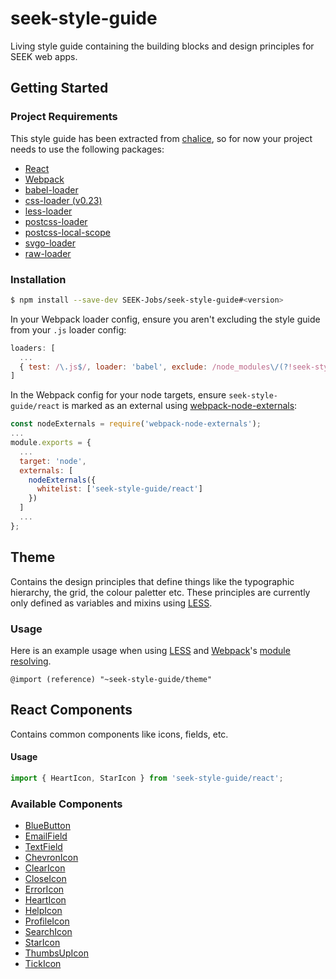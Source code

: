 # seek-style-guide

Living style guide containing the building blocks and design principles for SEEK web apps.

## Getting Started

### Project Requirements

This style guide has been extracted from [chalice](https://github.com/SEEK-Jobs/chalice), so for now your project needs to use the following packages:

 - [React](https://github.com/facebook/react)
 - [Webpack](https://webpack.github.io/)
 - [babel-loader](https://github.com/babel/babel-loader)
 - [css-loader (v0.23)](https://github.com/webpack/css-loader)
 - [less-loader](https://github.com/webpack/less-loader)
 - [postcss-loader](https://github.com/postcss/postcss-loader)
 - [postcss-local-scope](https://github.com/css-modules/postcss-modules-local-by-default)
 - [svgo-loader](https://github.com/rpominov/svgo-loader)
 - [raw-loader](https://github.com/webpack/raw-loader)

### Installation

```bash
$ npm install --save-dev SEEK-Jobs/seek-style-guide#<version>
```

In your Webpack loader config, ensure you aren't excluding the style guide from your `.js` loader config:

```js
loaders: [
  ...
  { test: /\.js$/, loader: 'babel', exclude: /node_modules\/(?!seek-style-guide)/ }
]
```

In the Webpack config for your node targets, ensure `seek-style-guide/react` is marked as an external using [webpack-node-externals](https://github.com/liady/webpack-node-externals):

```js
const nodeExternals = require('webpack-node-externals');
...
module.exports = {
  ...
  target: 'node',
  externals: [
    nodeExternals({
      whitelist: ['seek-style-guide/react']
    })
  ]
  ...
};
```

## Theme
Contains the design principles that define things like the typographic hierarchy, the grid, the colour paletter etc. These principles are currently only defined as variables and mixins using [LESS](http://lesscss.org/).

### Usage
Here is an example usage when using [LESS](http://lesscss.org/) and [Webpack](https://webpack.github.io/)'s [module resolving](https://webpack.github.io/docs/resolving.html#resolving-a-module-path).

```Less
@import (reference) "~seek-style-guide/theme"
```

## React Components
Contains common components like icons, fields, etc.

#### Usage

```js
import { HeartIcon, StarIcon } from 'seek-style-guide/react';
```

### Available Components
- [BlueButton](./react/buttons/BlueButton)
- [EmailField](./react/fields/EmailField)
- [TextField](./react/fields/TextField)
- [ChevronIcon](./react/icons/ChevronIcon)
- [ClearIcon](./react/icons/ClearIcon)
- [CloseIcon](./react/icons/CloseIcon)
- [ErrorIcon](./react/icons/ErrorIcon)
- [HeartIcon](./react/icons/HeartIcon)
- [HelpIcon](./react/icons/HelpIcon)
- [ProfileIcon](./react/icons/ProfileIcon)
- [SearchIcon](./react/icons/SearchIcon)
- [StarIcon](./react/icons/StarIcon)
- [ThumbsUpIcon](./react/icons/ThumbsUpIcon)
- [TickIcon](./react/icons/TickIcon)

